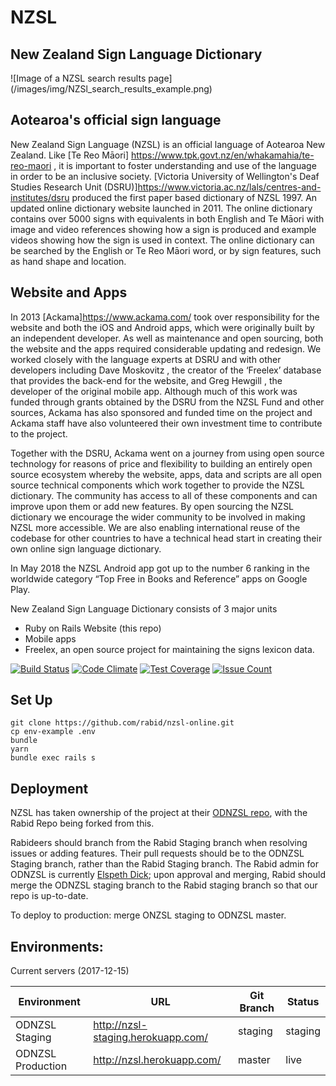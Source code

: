 # NZSL

## New Zealand Sign Language Dictionary

![Image of a NZSL search results page]
(/images/img/NZSl_search_results_example.png)

## Aotearoa's official sign language

New Zealand Sign Language (NZSL) is an official language of Aotearoa New Zealand. Like [Te Reo Māori] https://www.tpk.govt.nz/en/whakamahia/te-reo-maori , it is important to foster understanding and use of the language in order to be an inclusive society. [Victoria University of Wellington's Deaf Studies Research Unit (DSRU)]https://www.victoria.ac.nz/lals/centres-and-institutes/dsru produced the first paper based dictionary of NZSL 1997. An updated online dictionary website launched in 2011. The online dictionary contains over 5000 signs with equivalents in both English and Te Māori with image and video references showing how a sign is produced and example videos showing how the sign is used in context. The online dictionary can be searched by the English or Te Reo Māori word, or by sign features, such as hand shape and location.

## Website and Apps

In 2013 [Ackama]https://www.ackama.com/ took over responsibility for the website and both the iOS and Android apps, which were originally built by an independent developer. As well as maintenance and open sourcing, both the website and the apps required considerable updating and redesign. We worked closely with the language experts at DSRU and with other developers including Dave Moskovitz <github ink>, the creator of the ‘Freelex’ database that provides the back-end for the website, and Greg Hewgill <github link>, the developer of the original mobile app. Although much of this work was funded through grants obtained by the DSRU from the NZSL Fund and other sources, Ackama has also sponsored and funded time on the project and Ackama staff have also volunteered their own investment time to contribute to the project.

Together with the DSRU, Ackama went on a journey from using open source technology for reasons of price and flexibility to building an entirely open source ecosystem whereby the website, apps, data and scripts are all open source technical components which work together to provide the NZSL dictionary. The community has access to all of these components and can improve upon them or add new features. By open sourcing the NZSL dictionary we encourage the wider community to be involved in making NZSL more accessible. We are also enabling international reuse of the codebase for other countries to have a technical head start in creating their own online sign language dictionary.

In May 2018 the NZSL Android app got up to the number 6 ranking in the worldwide category “Top Free in Books and Reference” apps on Google Play.

New Zealand Sign Language Dictionary consists of 3 major units
* Ruby on Rails Website (this repo)
* Mobile apps <add address>
* Freelex, an open source project for maintaining the signs lexicon data.

[![Build Status](https://travis-ci.org/ODNZSL/nzsl-online.svg?branch=master)](https://travis-ci.org/ODNZSL/nzsl-online)
[![Code Climate](https://codeclimate.com/github/ODNZSL/nzsl-online/badges/gpa.svg)](https://codeclimate.com/github/ODNZSL/nzsl-online)
[![Test Coverage](https://codeclimate.com/github/ODNZSL/nzsl-online/badges/coverage.svg)](https://codeclimate.com/github/ODNZSL/nzsl-online/coverage)
[![Issue Count](https://codeclimate.com/github/ODNZSL/nzsl-online/badges/issue_count.svg)](https://codeclimate.com/github/ODNZSL/nzsl-online)

## Set Up

```
git clone https://github.com/rabid/nzsl-online.git
cp env-example .env
bundle
yarn
bundle exec rails s
```

## Deployment

NZSL has taken ownership of the project at their [ODNZSL repo](https://github.com/ODNZSL/nzsl-online), with the Rabid Repo being forked from this.

Rabideers should branch from the Rabid Staging branch when resolving issues or adding features. Their pull requests should be to the ODNZSL Staging branch, rather than the Rabid Staging branch. The Rabid admin for ODNZSL is currently [Elspeth Dick](elspeth@rabidtech.co.nz); upon approval and merging, Rabid should merge the ODNZSL staging branch to the Rabid staging branch so that our repo is up-to-date.

To deploy to production: merge ONZSL staging to ODNZSL master.

## Environments:

Current servers (2017-12-15)

| Environment        | URL                                       | Git Branch | Status       |
|--------------------|-------------------------------------------|------------|--------------|
| ODNZSL Staging     | http://nzsl-staging.herokuapp.com/        | staging    | staging      |
| ODNZSL Production  | http://nzsl.herokuapp.com/                | master     | live         |
